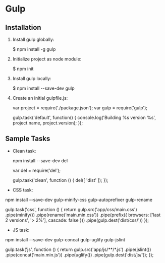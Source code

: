 # Gulp


## Installation

1. Install gulp globally:

    $ npm install -g gulp

2. Initialize project as node module:

    $ npm init
    
3. Install gulp locally:

    $ npm install --save-dev gulp

4. Create an initial gulpfile.js:

    var project = require('./package.json');
    var gulp = require('gulp');

    gulp.task('default', function() {
        console.log('Building %s version %s', project.name, project.version);
    });
   
   
## Sample Tasks

* Clean task:

    npm install --save-dev del

    var del = require('del');

    gulp.task('clean', function () {
        del([
            'dist'
        ]);
    });

* CSS task:

npm install --save-dev gulp-minify-css gulp-autoprefixer gulp-rename  

gulp.task('css', function () {
    return gulp.src('app/css/main.css')
        .pipe(minify())
        .pipe(rename('main.min.css'))
        .pipe(prefix({
            browsers: ['last 2 versions', '> 2%'],
            cascade: false
        }))
        .pipe(gulp.dest('dist/css/'))
});

* JS task:

npm install --save-dev gulp-concat gulp-uglify gulp-jslint

gulp.task('js', function () {
    return gulp.src('app/js/**/*.js')
        .pipe(jslint())
        .pipe(concat('main.min.js'))
        .pipe(uglify())
        .pipe(gulp.dest('dist/js/'));
});
